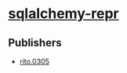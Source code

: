 # [sqlalchemy-repr](https://pypi.org/project/sqlalchemy-repr)



## Publishers
- [rito.0305](https://pypi.org/user/rito.0305)

